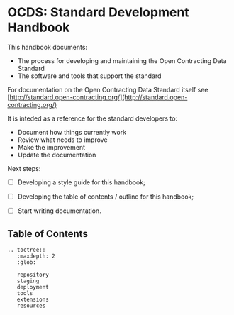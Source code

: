 OCDS: Standard Development Handbook
====================================

This handbook documents:

* The process for developing and maintaining the Open Contracting Data Standard
* The software and tools that support the standard

For documentation on the Open Contracting Data Standard itself see [http://standard.open-contracting.org/](http://standard.open-contracting.org/)

It is inteded as a reference for the standard developers to:

* Document how things currently work
* Review what needs to improve
* Make the improvement
* Update the documentation

Next steps:

* [ ] Developing a style guide for this handbook;
* [ ] Developing the table of contents / outline for this handbook;
* [ ] Start writing documentation.


## Table of Contents

```eval_rst
.. toctree::
   :maxdepth: 2
   :glob:

   repository
   staging
   deployment
   tools
   extensions
   resources

```
